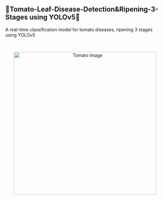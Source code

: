 ## 🍅Tomato-Leaf-Disease-Detection&Ripening-3-Stages using YOLOv5🍅

A real-time classification model for tomato diseases, ripening 3 stages using YOLOv5

<br>

<p align="center">
  <img src="https://github.com/chaninjung/tomato-disease-ripening-detection/assets/156671303/921f0c8a-5166-4884-b0a5-74fe726f22c0" width="450" alt="Tomato Image">
</p>
